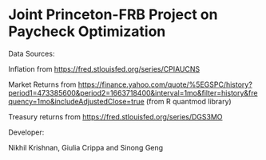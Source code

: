 # Joint Princeton-FRB Project on Paycheck Optimization
Data Sources:

 Inflation from https://fred.stlouisfed.org/series/CPIAUCNS

 Market Returns from https://finance.yahoo.com/quote/%5EGSPC/history?period1=473385600&period2=1663718400&interval=1mo&filter=history&frequency=1mo&includeAdjustedClose=true (from R quantmod library)

 Treasury returns from https://fred.stlouisfed.org/series/DGS3MO

Developer:

 Nikhil Krishnan, Giulia Crippa and Sinong Geng
